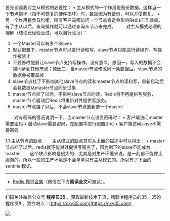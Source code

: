 首先谈谈我对主从模式的必要性：
•	主从模式的一个作用是备份数据，这样当一个节点损坏（指不可恢复的硬件损坏）时，数据因为有备份，可以方便恢复。
•	另一个作用是负载均衡，所有客户端都访问一个节点肯定会影响Redis工作效率，有了主从以后，查询操作就可以通过查询从节点来完成。
　　对主从模式必须的理解（结论已经验证过，可以自行验证）：

1.	一个Master可以有多个Slaves
2.	默认配置下，master节点可以进行读和写，slave节点只能进行读操作，写操作被禁止
3.	不要修改配置让slave节点支持写操作，没有意义，原因一，写入的数据不会被同步到其他节点；原因二，当master节点修改同一条数据后，slave节点的数据会被覆盖掉
4.	slave节点挂了不影响其他slave节点的读和master节点的读和写，重新启动后会将数据从master节点同步过来
5.	master节点挂了以后，不影响slave节点的读，Redis将不再提供写服务，master节点启动后Redis将重新对外提供写服务。
6.	master节点挂了以后，不会slave节点重新选一个master

　　对有密码的情况说明一下，当master节点设置密码时：
•	客户端访问master需要密码
•	启动slave需要密码，在配置中进行配置即可
•	客户端访问slave不需要密码

1.1 主从节点的缺点
　　主从模式的缺点其实从上面的描述中可以得出：
•	master节点挂了以后，redis就不能对外提供写服务了，因为剩下的slave不能成为master
　　这个缺点影响是很大的，尤其是对生产环境来说，是一刻都不能停止服务的，所以一般的生产坏境是不会单单只有主从模式的。所以有了下面的sentinel模式。



---

- [Redis 教程合集](https://mp.weixin.qq.com/s/iivXrj1cfTiPy89ueE_53Q)（微信左下方**阅读全文**可直达）。


---

扫码关注微信公众号 **程序员35** ，获取最新技术干货，畅聊 #程序员的35，35的程序员# 。独立站点：[https://cxy35.com](https://cxy35.com)

![](https://oscimg.oschina.net/oscnet/up-285838b9c516db5bb1ba760f292f2346078.JPEG)